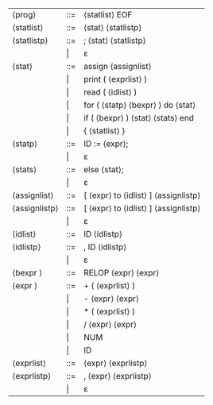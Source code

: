 ||||
|---|---|---|
|⟨prog⟩|::=|⟨statlist⟩ EOF|
|⟨statlist⟩|::=|⟨stat⟩ ⟨statlistp⟩|
|⟨statlistp⟩|::=|; ⟨stat⟩ ⟨statlistp⟩ |
||\|| ε|
|⟨stat⟩|::=|assign ⟨assignlist⟩|
||\|| print ( ⟨exprlist⟩ )|
||\|| read ( ⟨idlist⟩ )|
||\|| for ( ⟨statp⟩ ⟨bexpr⟩ ) do ⟨stat⟩|
||\|| if ( ⟨bexpr⟩ ) ⟨stat⟩ ⟨stats⟩ end|
||\|| { ⟨statlist⟩ }|
|⟨statp⟩|::=|ID := ⟨expr⟩;|
||\|| ε|
|⟨stats⟩|::=|else ⟨stat⟩;|
||\|| ε|
|⟨assignlist⟩|::=|[ ⟨expr⟩ to ⟨idlist⟩ ] ⟨assignlistp⟩|
|⟨assignlistp⟩|::=|[ ⟨expr⟩ to ⟨idlist⟩ ] ⟨assignlistp⟩ |
||\|| ε|
|⟨idlist⟩|::=|ID ⟨idlistp⟩|
|⟨idlistp⟩|::=| , ID ⟨idlistp⟩ |
||\|| ε|
|⟨bexpr ⟩ |::= |RELOP ⟨expr⟩ ⟨expr⟩|
|⟨expr ⟩ |::= |+ ( ⟨exprlist⟩ ) |
||\|| - ⟨expr⟩ ⟨expr⟩|
||\|| * ( ⟨exprlist⟩ ) |
||\|| / ⟨expr⟩ ⟨expr⟩|
||\|| NUM 
||\|| ID
|⟨exprlist⟩ |::= |⟨expr⟩ ⟨exprlistp⟩|
|⟨exprlistp⟩| ::=| , ⟨expr⟩ ⟨exprlistp⟩ |
||\|| ε|